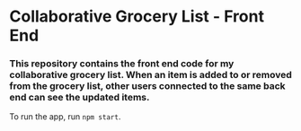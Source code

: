 # Collaborative Grocery List - Front End
### This repository contains the front end code for my collaborative grocery list. When an item is added to or removed from the grocery list, other users connected to the same back end can see the updated items.

To run the app, run `npm start`. <br>
